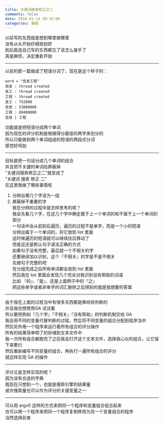 ```yaml
---
title: 关键词搜索修正之二
comments: false
date: 2016-01-14 20:18:08
categories: 编程
---
```

以前写的东西就是想到哪里做哪里  
没有从头开始仔细规划好  
到后面连自己写的东西都忘了该怎么接手了  
真是麻烦，决定重新开始  
***
以前的那一篇做成了短语分词了，现在是这个样子的：  
```
word = "信息工程"
信息 : thread created
息工 : thread created
工程 : thread created
息工 : 752000
信息 : 53800000
工程 : 80400000
信息 | 工程
```  
功能就是把短语分成两个单词  
因为现在的评分机制是根据得分最低的两字来划分的  
所以只能做到两个单词组成的短语的两段式分词  
感觉好鸡肋  
***
目标是把一句话分成几个单词的组合  
并且把不关键的单词给屏蔽掉  
“关键词搜索修正之二”就变成了  
“关键词 搜索 修正 二”  
在这里我做了哪些事情呢  
1. 分辨出哪几个字该为一组  
2. 屏蔽掉不重要的字  
我在分辨的过程中是怎样思考的呢？  
我会先看几个字，在这几个字中确定属于上一个单词的和不属于上一个单词的部分  
一句话中会从前到后遍历，遍历的过程不是单字，而是一个小的短语  
分辨出属于一个单词的，将它放到 list 里面  
这时候遍历的短语就可以继续往后移动了  
但是这还是默认句子语法正确的方式  
如果句子没有完整，最后就一个不相关的字  
还要继续加以识别，这个『不相关』的字是不是不相关  
先做句子完整的吧  
在分组完成之后所有单词都会放到 list 里面  
然后我在 list 里面会发现几个完全对我识别没有帮助的词语  
比如 『的』、『是』、还是上面例子中的『之』  
把这些单字或者非单字的词汇删除之后得到的就是我想要的答案  
***
由于我在上面的过程当中有很多东西都是靠经验判断的  
并且我也想使用GA 试试看  
所以要把例如『几个字』『不相关』『没有帮助』的判断机制交给 GA  
我会用不同的变量代替判断的过程，然后将不同变量的组合分配到程序当中  
然后另外用一个程序来运行着所有组合的评分操作  
所有的结果简单明了的存储到文本文件中  
每一次所有组合都跑完了之后我会打开这个文本文件，选择我心仪的组合，让它留下来繁衍  
然后重新编写不同变量的组合，再执行一遍所有组合的评分  
就这样实现 GA 的操作  
***
评分又是怎样实现的呢？  
因为没有合适的字典  
我现在只想到一个，也就是搜索引擎的结果量  
或许搜索量也可以作为评分的关键变量之一  
***
可以用 argv0 这样的方式来把同一个程序和变量组合组合起来  
也可以用一个程序来把同一个程序复制修改为另一个变量组合的程序  
当然选择前者  


